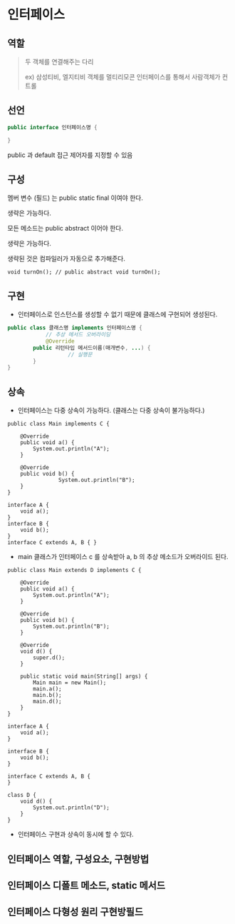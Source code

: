# 인터페이스
## 역할
> 두 객체를 연결해주는 다리
> 
> ex) 삼성티비, 엘지티비 객체를 멀티리모콘 인터페이스를 통해서 사람객체가 컨트롤
> 
## 선언
```java
public interface 인터페이스명 { 

}
```
public 과 default 접근 제어자를 지정할 수 있음

## 구성
멤버 변수 (필드) 는 public static final 이여야 한다.

생략은 가능하다.

모든 메소드는 public abstract 이어야 한다.

생략은 가능하다.

생략된 것은 컴파일러가 자동으로 추가해준다.

```
void turnOn(); // public abstract void turnOn();
```

## 구현
- 인터페이스로 인스턴스를 생성할 수 없기 때문에 클래스에 구현되어 생성된다.
```java
public class 클래스명 implements 인터페이스명 { 
			// 추상 메서드 오버라이딩
			@Override
	    public 리턴타입 메서드이름(매개변수, ...) {
			       // 실행문
	    }
}
```

## 상속
- 인터페이스는 다중 상속이 가능하다. (클래스는 다중 상속이 불가능하다.)
```
public class Main implements C {

    @Override
    public void a() {
        System.out.println("A");
    }

    @Override
    public void b() {
				System.out.println("B");
    }
}

interface A {
    void a();
}
interface B {
    void b();
}
interface C extends A, B { }
```
- main 클래스가 인터페이스 c 를 상속받아 a, b 의 추상 메소드가 오버라이드 된다.
```
public class Main extends D implements C {
    
    @Override
    public void a() {
        System.out.println("A");
    }

    @Override
    public void b() {
        System.out.println("B");
    }

    @Override
    void d() {
        super.d();
    }

    public static void main(String[] args) {
        Main main = new Main();
        main.a();
        main.b();
        main.d();
    }
}

interface A {
    void a();
}

interface B {
    void b();
}

interface C extends A, B {
}

class D {
    void d() {
        System.out.println("D");
    }
}
```
- 인터페이스 구현과 상속이 동시에 할 수 있다.

## 인터페이스 역할, 구성요소, 구현방법
## 인터페이스 디폴트 메소드, static 메서드
## 인터페이스 다형성 원리 구현방필드
